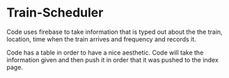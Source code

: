 # Train-Scheduler

Code uses firebase to take information that is typed out about the the train, location, time when the train arrives and frequency and records it. 

Code has a table in order to have a nice aesthetic. Code will take the information given and then push it in order that it was pushed to the index page. 
